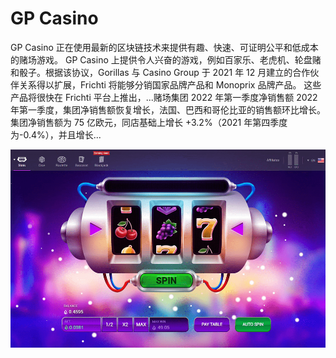 # GP Casino

GP Casino 正在使用最新的区块链技术来提供有趣、快速、可证明公平和低成本的赌场游戏。 GP Casino 上提供令人兴奋的游戏，例如百家乐、老虎机、轮盘赌和骰子。根据该协议，Gorillas 与 Casino Group 于 2021 年 12 月建立的合作伙伴关系得以扩展，Frichti 将能够分销国家品牌产品和 Monoprix 品牌产品。 这些产品将很快在 Frichti 平台上推出，...赌场集团 2022 年第一季度净销售额
2022 年第一季度，集团净销售额恢复增长，法国、巴西和哥伦比亚的销售额环比增长。 集团净销售额为 75 亿欧元，同店基础上增长 +3.2%（2021 年第四季度为-0.4%），并且增长...

![gpcasino-dapp-gambling-eos-image1_2d551c382ae3c4b9a2a8f9f8dd68d837](gpcasino-dapp-gambling-eos-image1_2d551c382ae3c4b9a2a8f9f8dd68d837.png)
